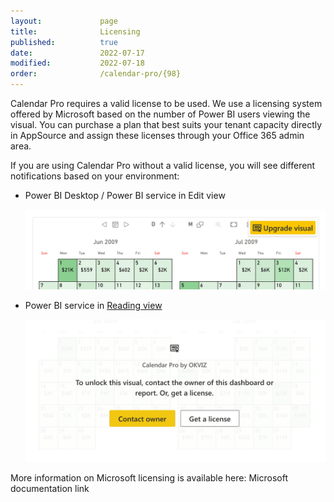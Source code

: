 ```yaml
---
layout:             page
title:              Licensing
published:          true
date:               2022-07-17
modified:           2022-07-18
order:              /calendar-pro/{98}
---
```


Calendar Pro requires a valid license to be used. We use a licensing system offered by Microsoft based on the number of Power BI users viewing the visual. You can purchase a plan that best suits your tenant capacity directly in AppSource and assign these licenses through your Office 365 admin area.

If you are using Calendar Pro without a valid license, you will see different notifications based on your environment:

- Power BI Desktop / Power BI service in Edit view 

    <img src="images/license-unlock-edit-view.png" width="600">

- Power BI service in [Reading view](https://docs.microsoft.com/en-us/power-bi/consumer/end-user-reading-view#reading-view)

    <img src="images/license-unlock.png" width="600">

More information on Microsoft licensing is available here: <todo>Microsoft documentation link</todo>